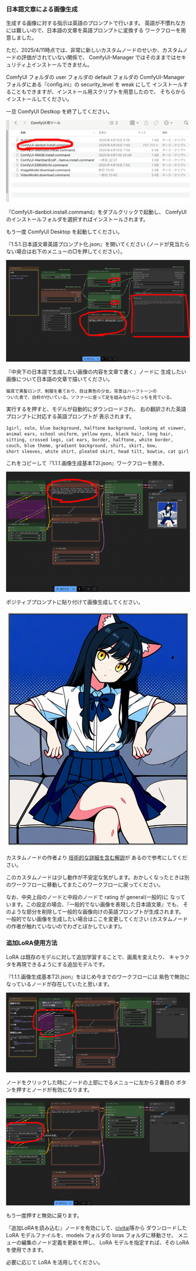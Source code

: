 ### 日本語文章による画像生成
生成する画像に対する指示は英語のプロンプトで行います。
英語が不慣れな方には難しいので、日本語の文章を英語プロンプトに変換する
ワークフローを用意しました。

ただ、2025/4/11時点では、非常に新しいカスタムノードのせいか、カスタムノードの評価がされていない関係で、
ComfyUI-Manager ではそのままではセキュリティ上インストールできません。

ComfyUI フォルダの user フォルダの default フォルダの ComfyUI-Manager 
フォルダにある『config.ini』の security_level を weak にして
インストールすることもできますが、インストール用スクリプトを用意したので、
そちらからインストールしてください。

一旦 ComfyUI Destkop を終了してください。

![extra1](img/3601.png)

『ComfyUI-danbot.install.command』をダブルクリックで起動し、
ComfyUI のインストールフォルダを選択すればインストールされます。

もう一度 ComfyUI Desktop を起動してください。

『1.5.1.日本語文章英語プロンプト化.json』を開いてください
(ノードが見当たらない場合は右下のメニューの□を押してください）。

![extra2](img/3602.png)

『中央下の日本語で生成したい画像の内容を文章で書く』ノードに
生成したい画像について日本語の文章で描いてください。

```
猫耳で黒髪ロング、制服を着ており、目は黄色の少女。背景はハーフトーンの
ついた青で、白枠が付いている。ソファーに座って足を組みながらこっちを見ている。
```

実行するを押すと、モデルが自動的にダウンロードされ、
右の翻訳された英語プロンプトに対応する英語プロンプトが
表示されます。

```
1girl, solo, blue background, halftone background, looking at viewer, 
animal ears, school uniform, yellow eyes, black hair, long hair, 
sitting, crossed legs, cat ears, border, halftone, white border, 
couch, blue theme, gradient background, shirt, skirt, bow, 
short sleeves, white shirt, pleated skirt, head tilt, bowtie, cat girl
```

これをコピーして『1.1.1.画像生成基本T2I.json』ワークフローを開き、

![extra3](img/3603.png)

ポジティブプロンプトに貼り付けて画像生成してください。

![gen0020](generated/0020.png)

カスタムノードの作者より
[技術的な詳細を含む解説](https://zenn.dev/platina/articles/66ac45608c836e)が
あるので参考にしてください。

このカスタムノードは少し動作が不安定な気がします。おかしくなったときは別のワークフローに移動してまたこのワークフローに戻ってください。

なお、中央上段のノードと中段のノードで rating が general(一般的)に
なっています。この設定の場合、『一般的でない画像を表現した日本語文章』でも、
そのような部分を削除して一般的な画像向けの英語プロンプトが生成されます。
一般的でない画像を生成したい場合はここを変更してください
(カスタムノードの作者が触れていないのでわざとぼかしています)。

### 追加LoRA使用方法
LoRA は既存のモデルに対して追加学習することで、画風を変えたり、
キャラクタを再現できるようにする追加モデルです。

『1.1.1.画像生成基本T2I.json』をはじめ今までのワークフローには
紫色で無効になっているノードが存在していたと思います。

![extra4](img/3604.png)

ノードをクリックした時にノードの上部にでるメニューに左から２番目の
ボタンを押すとノードが有効になります。

![extra5](img/3605.png)

もう一度押すと無効に戻ります。

『追加LoRAを読み込む』ノードを有効にして、[civitai](https://civitai.com/)等から
ダウンロードした LoRA モデルファイルを、models フォルダの
 loras フォルダに移動させ、
メニューの編集のノード定義を更新を押し、
LoRA モデルを指定すれば、その LoRA を使用できます。

必要に応じて LoRA を活用してください。
